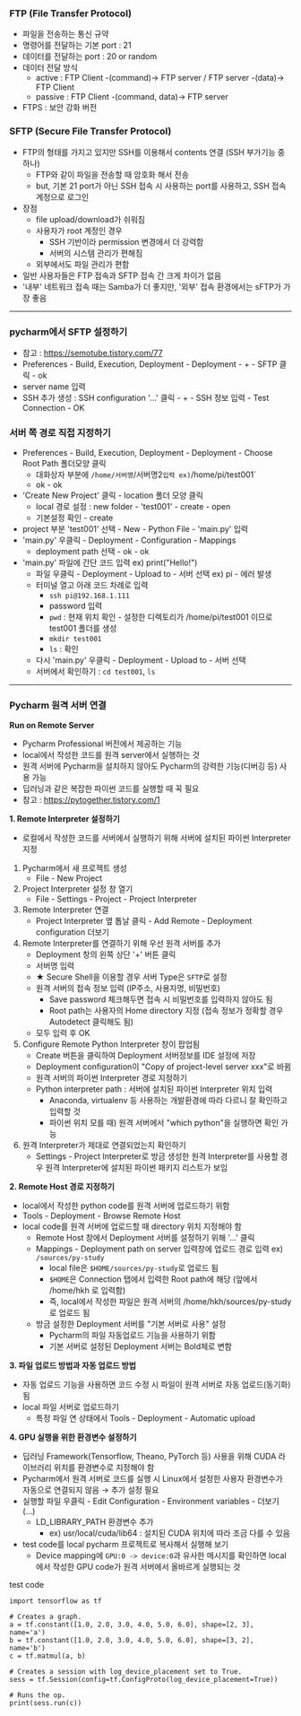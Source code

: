 ### FTP (File Transfer Protocol)
- 파일을 전송하는 통신 규약
- 명령어를 전달하는 기본 port : 21
- 데이터를 전달하는 port : 20 or random
- 데이터 전달 방식
  - active : FTP Client -(command)-> FTP server / FTP server -(data)-> FTP Client
  - passive : FTP Client -(command, data)-> FTP server
- FTPS : 보안 강화 버전

### SFTP (Secure File Transfer Protocol)
- FTP의 형태를 가지고 있지만 SSH를 이용해서 contents 연결 (SSH 부가기능 중 하나)
  - FTP와 같이 파일을 전송할 때 암호화 해서 전송
  - but, 기본 21 port가 아닌 SSH 접속 시 사용하는 port를 사용하고, SSH 접속 계정으로 로그인
- 장점
  - file upload/download가 쉬워짐
  - 사용자가 root 계정인 경우
    - SSH 기반이라 permission 변경에서 더 강력함
    - 서버의 시스템 관리가 편해짐
  - 외부에서도 파일 관리가 편함
- 일반 사용자들은 FTP 접속과 SFTP 접속 간 크게 차이가 없음
- '내부' 네트워크 접속 때는 Samba가 더 좋지만, '외부' 접속 환경에서는 sFTP가 가장 좋음

---

### pycharm에서 SFTP 설정하기
- 참고 : https://semotube.tistory.com/77
- Preferences - Build, Execution, Deployment - Deployment - + - SFTP 클릭 - ok
- server name 입력
- SSH 추가 생성 : SSH configuration '...' 클릭 - + - SSH 정보 입력 - Test Connection - OK

### 서버 쪽 경로 직접 지정하기
- Preferences - Build, Execution, Deployment - Deployment - Choose Root Path 폴더모양 클릭
  - 대화상자 부분에 `/home/서버명`/서버명2` 입력 ex) `/home/pi/test001`
  - ok - ok
- 'Create New Project' 클릭 - location 폴더 모양 클릭
  - local 경로 설정 : new folder - 'test001' - create - open
  - 기본설정 확인 - create
- project 부분 'test001' 선택 - New - Python File - 'main.py' 입력
- 'main.py' 우클릭 - Deployment - Configuration - Mappings
  - deployment path 선택 - ok - ok
- 'main.py' 파일에 간단 코드 입력 ex) print("Hello!")
  - 파일 우클릭 - Deployment - Upload to - 서버 선택 ex) pi - 에러 발생
  - 터미널 열고 아래 코드 차례로 입력
    - `ssh pi@192.168.1.111`
    - password 입력
    - `pwd` : 현재 위치 확인 - 설정한 디렉토리가 /home/pi/test001 이므로 test001 폴더를 생성
    - `mkdir test001`
    - `ls` : 확인
  - 다시 'main.py' 우클릭 - Deployment - Upload to - 서버 선택
  - 서버에서 확인하기 : `cd test001`, `ls`

---

### Pycharm 원격 서버 연결

<b>Run on Remote Server</b>
- Pycharm Professional 버전에서 제공하는 기능
- local에서 작성한 코드를 원격 server에서 실행하는 것
- 원격 서버에 Pycharm을 설치하지 않아도 Pycharm의 강력한 기능(디버깅 등) 사용 가능
- 딥러닝과 같은 복잡한 파이썬 코드를 실행할 때 꼭 필요
- 참고 : https://pytogether.tistory.com/1

<b>1. Remote Interpreter 설정하기</b>
- 로컬에서 작성한 코드를 서버에서 실행하기 위해 서버에 설치된 파이썬 Interpreter 지정
1) Pycharm에서 새 프로젝트 생성
   - File - New Project
2) Project Interpreter 설정 창 열기
   - File - Settings - Project - Project Interpreter
3) Remote Interpreter 연결
   - Project Interpreter 옆 톱날 클릭 - Add Remote - Deployment configuration 더보기
4) Remote Interpreter를 연결하기 위해 우선 원격 서버를 추가
   - Deployment 창의 왼쪽 상단 '+' 버튼 클릭
   - 서버명 입력
   - ★ Secure Shell을 이용할 경우 서버 Type은 `SFTP`로 설정
   - 원격 서버의 접속 정보 입력 (IP주소, 사용자명, 비밀번호)
     - Save password 체크해두면 접속 시 비밀번호를 입력하지 않아도 됨
     - Root path는 사용자의 Home directory 지정 (접속 정보가 정확할 경우 Autodetect 클릭해도 됨)
   - 모두 입력 후 OK
5) Configure Remote Python Interpreter 창이 팝업됨
   - Create 버튼을 클릭하여 Deployment 서버정보를 IDE 설정에 저장
   - Deployment configuration이 "Copy of project-level server xxx"로 바뀜
   - 원격 서버의 파이썬 Interpreter 경로 지정하기
   - Python interpreter path : 서버에 설치된 파이썬 Interpreter 위치 입력
     - Anaconda, virtualenv 등 사용하는 개발환경에 따라 다르니 잘 확인하고 입력할 것
     - 파이썬 위치 모를 때) 원격 서버에서 "which python"을 실행하면 확인 가능
6) 원격 Interpreter가 제대로 연결되었는지 확인하기
   - Settings - Project Interpreter로 방금 생성한 원격 Interpreter를 사용할 경우 원격 Interpreter에 설치된 파이썬 패키지 리스트가 보임

<b>2. Remote Host 경로 지정하기</b>
- local에서 작성한 python code를 원격 서버에 업로드하기 위함
- Tools - Deployment - Browse Remote Host
- local code를 원격 서버에 업로드할 때 directory 위치 지정해야 함
  - Remote Host 창에서 Deployment 서버를 설정하기 위해 '...' 클릭
  - Mappings - Deployment path on server 입력창에 업로드 경로 입력 ex) `/sources/py-study`
    - local file은 `$HOME/sources/py-study`로 업로드 됨
    - `$HOME`은 Connection 탭에서 입력한 Root path에 해당 (앞에서 /home/hkh 로 입력함)
    -  즉, local에서 작성한 파일은 원격 서버의 /home/hkh/sources/py-study로 업로드 됨
  - 방금 설정한 Deployment 서버를 "기본 서버로 사용" 설정
    - Pycharm의 파일 자동업로드 기능을 사용하기 위함
    - 기본 서버로 설정된 Deployment 서버는 Bold체로 변함

<b>3. 파일 업로드 방법과 자동 업로드 방법</b>
- 자동 업로드 기능을 사용하면 코드 수정 시 파일이 원격 서버로 자동 업로드(동기화) 됨
- local 파일 서버로 업로드하기
  - 특정 파일 연 상태에서 Tools - Deployment - Automatic upload

<b>4. GPU 실행을 위한 환경변수 설정하기</b>
- 딥러닝 Framework(Tensorflow, Theano, PyTorch 등) 사용을 위해 CUDA 라이브러리 위치를 환경변수로 지정해야 함
- Pycharm에서 원격 서버로 코드를 실행 시 Linux에서 설정한 사용자 환경변수가 자동으로 연결되지 않음 → 추가 설정 필요
- 실행할 파일 우클릭 - Edit Configuration - Environment variables - 더보기(...)
  - LD_LIBRARY_PATH 환경변수 추가
    - ex) usr/local/cuda/lib64 : 설치된 CUDA 위치에 따라 조금 다를 수 있음
- test code를 local pycharm 프로젝트로 복사해서 실행해 보기
  - Device mapping에 `GPU:0 -> device:0`과 유사한 메시지를 확인하면 local에서 작성한 GPU code가 원격 서버에서 올바르게 실행되는 것

test code
```
import tensorflow as tf

# Creates a graph.
a = tf.constant([1.0, 2.0, 3.0, 4.0, 5.0, 6.0], shape=[2, 3], name='a')
b = tf.constant([1.0, 2.0, 3.0, 4.0, 5.0, 6.0], shape=[3, 2], name='b')
c = tf.matmul(a, b)

# Creates a session with log_device_placement set to True.
sess = tf.Session(config=tf.ConfigProto(log_device_placement=True))

# Runs the op.
print(sess.run(c))
```
